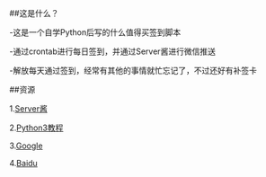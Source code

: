 ##这是什么？

-这是一个自学Python后写的什么值得买签到脚本

-通过crontab进行每日签到，并通过Server酱进行微信推送

-解放每天通过签到，经常有其他的事情就忙忘记了，不过还好有补签卡

##资源

1.[Server酱](http://sc.ftqq.com/)

2.[Python3教程](https://www.runoob.com/python3/python3-tutorial.html)

3.[Google](https://www.google.com)

4.[Baidu](https://www.baidu.com)
